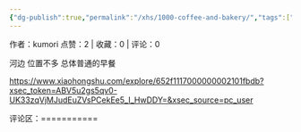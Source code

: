 ```yaml
---
{"dg-publish":true,"permalink":"/xhs/1000-coffee-and-bakery/","tags":["rednote","威尼斯"],"noteIcon":"","updated":"2025-03-17T21:57:06.616+08:00"}
---
```


作者：kumori
点赞：2   |   收藏：0   |   评论：0

河边 位置不多 总体普通的早餐

https://www.xiaohongshu.com/explore/652f1117000000002101fbdb?xsec_token=ABV5u2gs5qv0-UK33zqVjMJudEuZVsPCekEe5_I_HwDDY=&xsec_source=pc_user

评论区：===========

